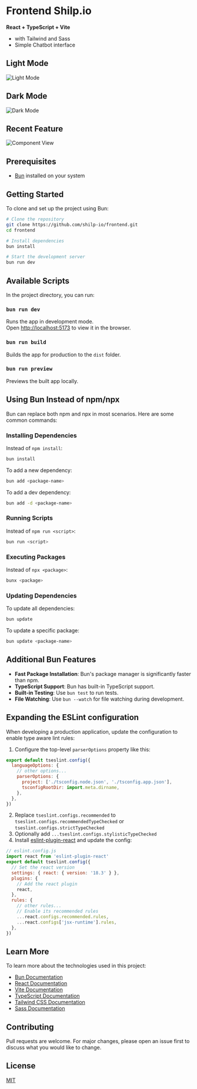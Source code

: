 # Frontend Shilp.io

**React + TypeScript + Vite**
- with Tailwind and Sass
- Simple Chatbot interface

## Light Mode
![Light Mode](light.png)

## Dark Mode
![Dark Mode](dark.png)

## Recent Feature
![Component View](prog.png)

## Prerequisites

- [Bun](https://bun.sh/) installed on your system

## Getting Started

To clone and set up the project using Bun:

```bash
# Clone the repository
git clone https://github.com/shilp-io/frontend.git
cd frontend

# Install dependencies
bun install

# Start the development server
bun run dev
```

## Available Scripts

In the project directory, you can run:

### `bun run dev`

Runs the app in development mode.\
Open [http://localhost:5173](http://localhost:5173) to view it in the browser.

### `bun run build`

Builds the app for production to the `dist` folder.

### `bun run preview`

Previews the built app locally.

## Using Bun Instead of npm/npx

Bun can replace both npm and npx in most scenarios. Here are some common commands:

### Installing Dependencies

Instead of `npm install`:
```bash
bun install
```

To add a new dependency:
```bash
bun add <package-name>
```

To add a dev dependency:
```bash
bun add -d <package-name>
```

### Running Scripts

Instead of `npm run <script>`:
```bash
bun run <script>
```

### Executing Packages

Instead of `npx <package>`:
```bash
bunx <package>
```

### Updating Dependencies

To update all dependencies:
```bash
bun update
```

To update a specific package:
```bash
bun update <package-name>
```

## Additional Bun Features

- **Fast Package Installation**: Bun's package manager is significantly faster than npm.
- **TypeScript Support**: Bun has built-in TypeScript support.
- **Built-in Testing**: Use `bun test` to run tests.
- **File Watching**: Use `bun --watch` for file watching during development.

## Expanding the ESLint configuration

When developing a production application, update the configuration to enable type aware lint rules:

1. Configure the top-level `parserOptions` property like this:

```js
export default tseslint.config({
  languageOptions: {
    // other options...
    parserOptions: {
      project: ['./tsconfig.node.json', './tsconfig.app.json'],
      tsconfigRootDir: import.meta.dirname,
    },
  },
})
```

2. Replace `tseslint.configs.recommended` to `tseslint.configs.recommendedTypeChecked` or `tseslint.configs.strictTypeChecked`
3. Optionally add `...tseslint.configs.stylisticTypeChecked`
4. Install [eslint-plugin-react](https://github.com/jsx-eslint/eslint-plugin-react) and update the config:

```js
// eslint.config.js
import react from 'eslint-plugin-react'
export default tseslint.config({
  // Set the react version
  settings: { react: { version: '18.3' } },
  plugins: {
    // Add the react plugin
    react,
  },
  rules: {
    // other rules...
    // Enable its recommended rules
    ...react.configs.recommended.rules,
    ...react.configs['jsx-runtime'].rules,
  },
})
```

## Learn More

To learn more about the technologies used in this project:

- [Bun Documentation](https://bun.sh/docs)
- [React Documentation](https://reactjs.org/)
- [Vite Documentation](https://vitejs.dev/)
- [TypeScript Documentation](https://www.typescriptlang.org/docs/)
- [Tailwind CSS Documentation](https://tailwindcss.com/docs)
- [Sass Documentation](https://sass-lang.com/documentation)

## Contributing

Pull requests are welcome. For major changes, please open an issue first to discuss what you would like to change.

## License

[MIT](https://choosealicense.com/licenses/mit/)
